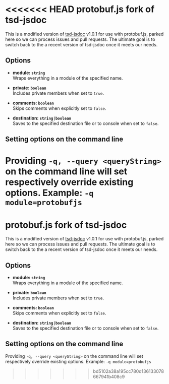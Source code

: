 <<<<<<< HEAD
protobuf.js fork of tsd-jsdoc
=============================

This is a modified version of [tsd-jsdoc](https://github.com/englercj/tsd-jsdoc) v1.0.1 for use with protobuf.js, parked here so we can process issues and pull requests. The ultimate goal is to switch back to the a recent version of tsd-jsdoc once it meets our needs.

Options
-------

* **module: `string`**<br />
  Wraps everything in a module of the specified name.

* **private: `boolean`**<br />
  Includes private members when set to `true`.

* **comments: `boolean`**<br />
  Skips comments when explicitly set to `false`.

* **destination: `string|boolean`**<br />
  Saves to the specified destination file or to console when set to `false`.

Setting options on the command line
-----------------------------------
Providing `-q, --query <queryString>` on the command line will set respectively override existing options. Example: `-q module=protobufjs`
=======
protobuf.js fork of tsd-jsdoc
=============================

This is a modified version of [tsd-jsdoc](https://github.com/englercj/tsd-jsdoc) v1.0.1 for use with protobuf.js, parked here so we can process issues and pull requests. The ultimate goal is to switch back to the a recent version of tsd-jsdoc once it meets our needs.

Options
-------

* **module: `string`**<br />
  Wraps everything in a module of the specified name.

* **private: `boolean`**<br />
  Includes private members when set to `true`.

* **comments: `boolean`**<br />
  Skips comments when explicitly set to `false`.

* **destination: `string|boolean`**<br />
  Saves to the specified destination file or to console when set to `false`.

Setting options on the command line
-----------------------------------
Providing `-q, --query <queryString>` on the command line will set respectively override existing options. Example: `-q module=protobufjs`
>>>>>>> bd5102a38a195cc780d136133078667941b408c9
